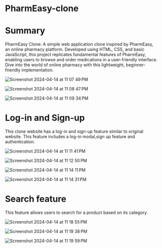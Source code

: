 # PharmEasy-clone

# Summary
PharmEasy Clone: A simple web application clone inspired by PharmEasy, an online pharmacy platform. Developed using HTML, CSS, and basic JavaScript, this project replicates fundamental features of PharmEasy, enabling users to browse and order medications in a user-friendly interface. Dive into the world of online pharmacy with this lightweight, beginner-friendly implementation.

![Screenshot 2024-04-14 at 11 07 49 PM](https://github.com/VainaviSwaminathan/PharmEasy-clone/assets/155678331/9f1a1136-7d35-455c-8654-d109a60cde00)

![Screenshot 2024-04-14 at 11 08 47 PM](https://github.com/VainaviSwaminathan/PharmEasy-clone/assets/155678331/d04cbb48-dd2e-47aa-8b55-027dc4790715)

![Screenshot 2024-04-14 at 11 09 34 PM](https://github.com/VainaviSwaminathan/PharmEasy-clone/assets/155678331/8eff0fd0-2628-43bd-8e5a-362c5c8b4faf)


# Log-in and Sign-up
This clone website has a log-in and sign-up feature similar to original website. This feature includes a log-in modal,sign up feature and authentication.

![Screenshot 2024-04-14 at 11 11 41 PM](https://github.com/VainaviSwaminathan/PharmEasy-clone/assets/155678331/2bec02ed-5e38-401b-a6b1-7ee86edcfc89)

![Screenshot 2024-04-14 at 11 12 50 PM](https://github.com/VainaviSwaminathan/PharmEasy-clone/assets/155678331/c5c13867-00f6-4f57-affe-de579af0912b)

![Screenshot 2024-04-14 at 11 14 11 PM](https://github.com/VainaviSwaminathan/PharmEasy-clone/assets/155678331/832074df-ec56-47d9-a2a9-222915e6532e)

![Screenshot 2024-04-14 at 11 14 31 PM](https://github.com/VainaviSwaminathan/PharmEasy-clone/assets/155678331/16b11f19-7267-4e3c-b894-bf268c491d85)


# Search feature
This feature allows users to search for a product based on its category.

![Screenshot 2024-04-14 at 11 18 55 PM](https://github.com/VainaviSwaminathan/PharmEasy-clone/assets/155678331/02d903fe-971f-4b6d-8124-34e336d64dee)

![Screenshot 2024-04-14 at 11 19 38 PM](https://github.com/VainaviSwaminathan/PharmEasy-clone/assets/155678331/8174a193-14ce-41ab-875d-d03e6ea0f5d7)

![Screenshot 2024-04-14 at 11 19 59 PM](https://github.com/VainaviSwaminathan/PharmEasy-clone/assets/155678331/962c76ac-eda1-49cf-aef9-c552d3f55011)




